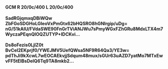 #### GCM R 20/0c/400 L 20/0c/400
**SadRGjqmxqDBiWQw**<br/>**ZbFGoSDGHoLGleoVxPmGtx62bHQSRO8hGNIrgip/uDg=**<br/>**nG/51kAlU/FVdaSWE90FnGrTViANJWu7sPmyWGxFZhGRu8MdxLTX4m7WyczaPEqnQIOQZUTYP+IDCKvi...**<br/><br/>
**Ds8oFezis0LjlZ0t**<br/>**BvCeI2EKprjf0/YWEJMV5UefQWsa5NF9R64Qa3/YE3w=**<br/>**pdThJi9kXcwL7wEOCAEkvjjSdqum48mux/sGUr63uAZD7yatMo7MTxEwvFF5tElBsDeIQ6Tq9TA8mkb2...**